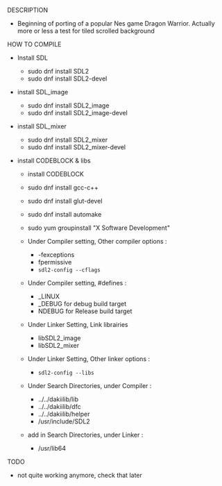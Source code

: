 DESCRIPTION
 - Beginning of porting of a popular Nes game Dragon Warrior. Actually more or less a test for tiled scrolled background


HOW TO COMPILE
- Install SDL
  - sudo dnf install SDL2
  - sudo dnf install SDL2-devel

- install SDL_image
  - sudo dnf install SDL2_image
  - sudo dnf install SDL2_image-devel

- install SDL_mixer
  - sudo dnf install SDL2_mixer
  - sudo dnf install SDL2_mixer-devel

- install CODEBLOCK & libs
  - install CODEBLOCK
  - sudo dnf install gcc-c++
  - sudo dnf install glut-devel
  - sudo dnf install automake
  - sudo yum groupinstall "X Software Development"

  - Under Compiler setting, Other compiler options :
    - -fexceptions
    - fpermissive
    - `sdl2-config --cflags`

  - Under Compiler setting, #defines :
    - _LINUX
    - _DEBUG for debug build target
    - NDEBUG for Release build target

  - Under Linker Setting, Link librairies
    - libSDL2_image
    - libSDL2_mixer

  - Under Linker Setting, Other linker options :
    - `sdl2-config --libs`

  - Under Search Directories, under Compiler :
    -  ../../dakiilib/lib
    - ../../dakiilib/dfc
    - ../../dakiilib/helper
    - /usr/include/SDL2

  - add in Search Directories, under Linker :
    - /usr/lib64

TODO
- not quite working anymore, check that later
